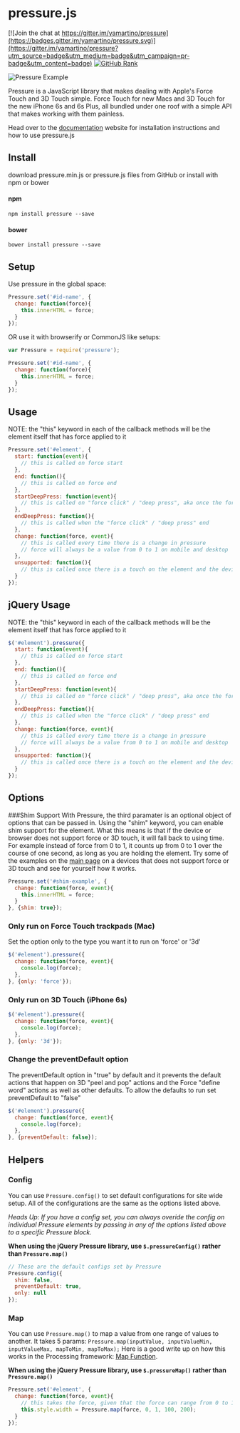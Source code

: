 # pressure.js

[![Join the chat at https://gitter.im/yamartino/pressure](https://badges.gitter.im/yamartino/pressure.svg)](https://gitter.im/yamartino/pressure?utm_source=badge&utm_medium=badge&utm_campaign=pr-badge&utm_content=badge)
[![GitHub Rank](https://reporank.com/yamartino/pressure)](https://reporank.com)

![Pressure Example](http://yamartino.github.io/pressure/pressure.gif)

Pressure is a JavaScript library that makes dealing with Apple's Force Touch and 3D Touch simple. Force Touch for new Macs and 3D Touch for the new iPhone 6s and 6s Plus, all bundled under one roof with a simple API that makes working with them painless.

Head over to the [documentation](http://yamartino.github.com/pressure) website for installation instructions and how to use pressure.js

## Install
download pressure.min.js or pressure.js files from GitHub or install with npm or bower
#### npm
```
npm install pressure --save
```
#### bower
```
bower install pressure --save
```


## Setup
Use pressure in the global space:
```javascript
Pressure.set('#id-name', {
  change: function(force){
    this.innerHTML = force;
  }
});
```
OR use it with browserify or CommonJS like setups:
```javascript
var Pressure = require('pressure');

Pressure.set('#id-name', {
  change: function(force){
    this.innerHTML = force;
  }
});
```


## Usage
NOTE: the "this" keyword in each of the callback methods will be the element itself that has force applied to it
```javascript
Pressure.set('#element', {
  start: function(event){
    // this is called on force start
  },
  end: function(){
    // this is called on force end
  },
  startDeepPress: function(event){
    // this is called on "force click" / "deep press", aka once the force is greater than 0.5
  },
  endDeepPress: function(){
    // this is called when the "force click" / "deep press" end
  },
  change: function(force, event){
    // this is called every time there is a change in pressure
    // force will always be a value from 0 to 1 on mobile and desktop
  },
  unsupported: function(){
    // this is called once there is a touch on the element and the device or browser does not support Force or 3D touch
  }
});
```


## jQuery Usage
NOTE: the "this" keyword in each of the callback methods will be the element itself that has force applied to it
```javascript
$('#element').pressure({
  start: function(event){
    // this is called on force start
  },
  end: function(){
    // this is called on force end
  },
  startDeepPress: function(event){
    // this is called on "force click" / "deep press", aka once the force is greater than 0.5
  },
  endDeepPress: function(){
    // this is called when the "force click" / "deep press" end
  },
  change: function(force, event){
    // this is called every time there is a change in pressure
    // force will always be a value from 0 to 1 on mobile and desktop
  },
  unsupported: function(){
    // this is called once there is a touch on the element and the device or browser does not support Force or 3D touch
  }
});
```

## Options

###Shim Support
With Pressure, the third paramater is an optional object of options that can be passed in. Using the "shim" keyword, you can enable shim support for the element. What this means is that if the device or browser does not support force or 3D touch, it will fall back to using time. For example instead of force from  0 to 1, it counts up from 0 to 1 over the course of one second, as long as you are holding the element. Try some of the examples on the [main page](http://pressurejs.com) on a devices that does not support force or 3D touch and see for yourself how it works.
```javascript
Pressure.set('#shim-example', {
  change: function(force, event){
    this.innerHTML = force;
  }
}, {shim: true});
```

### Only run on Force Touch trackpads (Mac)
Set the option only to the type you want it to run on 'force' or '3d'
```javascript
$('#element').pressure({
  change: function(force, event){
    console.log(force);
  },
}, {only: 'force'});
```
### Only run on 3D Touch (iPhone 6s)
```javascript
$('#element').pressure({
  change: function(force, event){
    console.log(force);
  },
}, {only: '3d'});
```

### Change the preventDefault option
The preventDefault option in "true" by default and it prevents the default actions that happen on 3D "peel and pop" actions and the Force "define word" actions as well as other defaults. To allow the defaults to run set preventDefault to "false"
```javascript
$('#element').pressure({
  change: function(force, event){
    console.log(force);
  },
}, {preventDefault: false});
```

## Helpers

### Config
You can use ```Pressure.config()``` to set default configurations for site wide setup. All of the configurations are the same as the options listed above.

*Heads Up: If you have a config set, you can always overide the config on individual Pressure elements by passing in any of the options listed above to a specific Pressure block.*

**When using the jQuery Pressure library, use ```$.pressureConfig()``` rather than ```Pressure.map()```**
```javascript
// These are the default configs set by Pressure
Pressure.config({
  shim: false,
  preventDefault: true,
  only: null
});
```

### Map
You can use ```Pressure.map()``` to map a value from one range of values to another. It takes 5 params: ```Pressure.map(inputValue, inputValueMin, inputValueMax, mapToMin, mapToMax);``` Here is a good write up on how this works in the Processing framework: [Map Function](https://processing.org/reference/map_.html).

**When using the jQuery Pressure library, use ```$.pressureMap()``` rather than ```Pressure.map()```**
```javascript
Pressure.set('#element', {
  change: function(force, event){
    // this takes the force, given that the force can range from 0 to 1, and maps that force value on a 100 to 200 range
    this.style.width = Pressure.map(force, 0, 1, 100, 200);
  }
});
```
